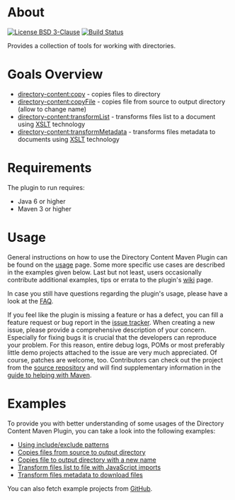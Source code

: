 # About
[![License BSD 3-Clause](https://img.shields.io/badge/license-BSD%203--Clause-blue.svg)](http://directory-content-maven-plugin.projects.gabrys.biz/license.txt)
[![Build Status](https://travis-ci.org/gabrysbiz/directory-content-maven-plugin.svg?branch=release%2F2.0.0)](https://travis-ci.org/gabrysbiz/directory-content-maven-plugin)

Provides a collection of tools for working with directories.

# Goals Overview
* [directory-content:copy](http://directory-content-maven-plugin.projects.gabrys.biz/2.0.0/copy-mojo.html) - copies files to directory
* [directory-content:copyFile](http://directory-content-maven-plugin.projects.gabrys.biz/2.0.0/copyFile-mojo.html) - copies file from source to output directory (allow to change name)
* [directory-content:transformList](http://directory-content-maven-plugin.projects.gabrys.biz/2.0.0/transformList-mojo.html) - transforms files list to a document using [XSLT](http://www.w3.org/TR/xslt) technology
* [directory-content:transformMetadata](http://directory-content-maven-plugin.projects.gabrys.biz/2.0.0/transformMetadata-mojo.html) - transforms files metadata to documents using [XSLT](http://www.w3.org/TR/xslt) technology

# Requirements
The plugin to run requires:
* Java 6 or higher
* Maven 3 or higher

# Usage
General instructions on how to use the Directory Content Maven Plugin can be found on the [usage](http://directory-content-maven-plugin.projects.gabrys.biz/2.0.0/usage.html) page. Some more specific use cases are described in the examples given below. Last but not least, users occasionally contribute additional examples, tips or errata to the plugin's [wiki](https://github.com/gabrysbiz/directory-content-maven-plugin/wiki) page.

In case you still have questions regarding the plugin's usage, please have a look at the [FAQ](http://directory-content-maven-plugin.projects.gabrys.biz/2.0.0/faq.html).

If you feel like the plugin is missing a feature or has a defect, you can fill a feature request or bug report in the [issue tracker](http://directory-content-maven-plugin.projects.gabrys.biz/2.0.0/issue-tracking.html). When creating a new issue, please provide a comprehensive description of your concern. Especially for fixing bugs it is crucial that the developers can reproduce your problem. For this reason, entire debug logs, POMs or most preferably little demo projects attached to the issue are very much appreciated. Of course, patches are welcome, too. Contributors can check out the project from the [source repository](http://directory-content-maven-plugin.projects.gabrys.biz/2.0.0/source-repository.html) and will find supplementary information in the [guide to helping with Maven](http://maven.apache.org/guides/development/guide-helping.html).

# Examples
To provide you with better understanding of some usages of the Directory Content Maven Plugin, you can take a look into the following examples:
* [Using include/exclude patterns](http://directory-content-maven-plugin.projects.gabrys.biz/2.0.0/examples/patterns.html)
* [Copies files from source to output directory](http://directory-content-maven-plugin.projects.gabrys.biz/2.0.0/examples/copy.html)
* [Copies file to output directory with a new name](http://directory-content-maven-plugin.projects.gabrys.biz/2.0.0/examples/copyFile.html)
* [Transform files list to file with JavaScript imports](http://directory-content-maven-plugin.projects.gabrys.biz/2.0.0/examples/transform-list.html)
* [Transform files metadata to download files](http://directory-content-maven-plugin.projects.gabrys.biz/2.0.0/examples/transform-metadata.html)

You can also fetch example projects from [GitHub](https://github.com/gabrysbiz/directory-content-maven-plugin-examples).